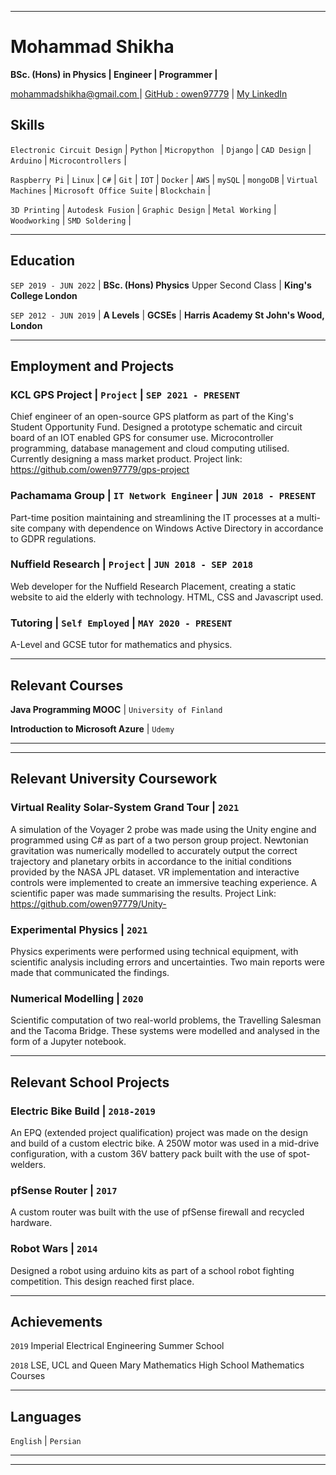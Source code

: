 
-------------------------------
# Mohammad Shikha
**BSc. (Hons) in Physics &#124; Engineer &#124; Programmer &#124;**

<div id="webaddress">
<a href="mohammadshikha@gmail.com">mohammadshikha@gmail.com </a>
&#124; <a href="https://github.com/owen97779">GitHub : owen97779</a>
&#124; <a href="https://www.linkedin.com/in/mohammad-shikha-6622181b2/">My LinkedIn</a>
</div>


## Skills

`Electronic Circuit Design` &#124; `Python` &#124; `Micropython ` &#124; `Django` &#124; `CAD Design` &#124; `Arduino` &#124; `Microcontrollers` &#124;

`Raspberry Pi` &#124;  `Linux` &#124; `C#` &#124; `Git` &#124; `IOT` &#124; `Docker` &#124; `AWS` &#124; `mySQL` &#124; `mongoDB` &#124; `Virtual Machines` &#124; `Microsoft Office Suite` &#124; `Blockchain` &#124;

`3D Printing` &#124; `Autodesk Fusion` &#124; `Graphic Design` &#124; `Metal Working` &#124; `Woodworking` &#124; `SMD Soldering` &#124;


-------------------------------

## Education

`SEP 2019 - JUN 2022` &#124; __BSc. (Hons) Physics__ Upper Second Class &#124;
__King's College London__

`SEP 2012 - JUN 2019` &#124; __A Levels__ &#124; __GCSEs__ &#124;
__Harris Academy St John's Wood, London__


-------------------------------

## Employment and Projects

### **KCL GPS Project** &#124; `Project` &#124; `SEP 2021 - PRESENT` ###

Chief engineer of an open-source GPS platform as part of the King's Student Opportunity Fund. Designed a prototype schematic and circuit board of an IOT enabled GPS for consumer use. Microcontroller programming, database management and cloud computing utilised. Currently designing a mass market product. Project link: https://github.com/owen97779/gps-project  

### **Pachamama Group** &#124; `IT Network Engineer` &#124; `JUN 2018 - PRESENT`

Part-time position maintaining and streamlining the IT processes at a multi-site company with dependence on Windows Active Directory in accordance to GDPR regulations.

### **Nuffield Research** &#124; `Project` &#124;  `JUN 2018 - SEP 2018`

Web developer for the Nuffield Research Placement, creating a static website to aid the elderly with technology. HTML, CSS and Javascript used.

### **Tutoring** &#124; `Self Employed` &#124; `MAY 2020 - PRESENT`


A-Level and GCSE tutor for mathematics and physics.


-------------------------------

## Relevant Courses 
**Java Programming MOOC** &#124; `University of Finland`

**Introduction to Microsoft Azure** &#124; `Udemy`



-------------------------------
-------------------------------
## Relevant University Coursework

### **Virtual Reality Solar-System Grand Tour** &#124; `2021`

A simulation of the Voyager 2 probe was made using the Unity engine and programmed using C# as part of a two person group project. Newtonian gravitation was numerically modelled to accurately output the correct trajectory and planetary orbits in accordance to the initial conditions provided by the NASA JPL dataset. VR implementation and interactive controls were implemented to create an immersive teaching experience. A scientific paper was made summarising the results. Project Link: https://github.com/owen97779/Unity-


### **Experimental Physics** &#124; `2021`

Physics experiments were performed using technical equipment, with scientific analysis including errors and uncertainties. Two main reports were made that communicated the findings.

### **Numerical Modelling** &#124; `2020`

Scientific computation of two real-world problems, the Travelling Salesman and the Tacoma Bridge. These systems were modelled and analysed in the form of a Jupyter notebook.

-------------------------------
## Relevant School Projects

### **Electric Bike Build** &#124; `2018-2019`

An EPQ (extended project qualification) project was made on the design and build of a custom electric bike. A 250W motor was used in a mid-drive configuration, with a custom 36V battery pack built with the use of spot-welders. 

### **pfSense Router** &#124; `2017`

A custom router was built with the use of pfSense firewall and recycled hardware.


### **Robot Wars** &#124; `2014`

Designed a robot using arduino kits as part of a school robot fighting competition. This design reached first place. 

-------------------------------

## Achievements
`2019`  Imperial Electrical Engineering Summer School

`2018`
LSE, UCL and Queen Mary Mathematics High School Mathematics Courses

-------------------------------

## Languages 

`English` &#124; `Persian`

--------------------------------
--------------------------------
